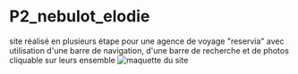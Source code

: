 # P2_nebulot_elodie
site réalisé en plusieurs étape pour une agence de voyage "reservia" 
avec utilisation d'une barre de navigation, d'une barre de recherche et de photos cliquable sur leurs ensemble
<img src="https://user.oc-static.com/upload/2020/08/24/1598262857804_Maquette%20reservia-min.png" alt="maquette du site" />
